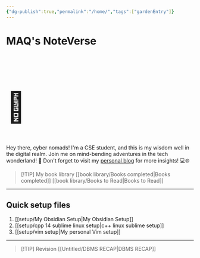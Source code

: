 ```yaml
---
{"dg-publish":true,"permalink":"/home/","tags":["gardenEntry"]}
---
```


# MAQ's NoteVerse
 <h1 style="font-size: 80px">📒</h1>
 Hey there, cyber nomads! I'm a CSE student, and this is my wisdom well in the digital realm. Join me on mind-bending adventures in the tech wonderland! 🚀 Don't forget to visit my <a href="https://themaqblog.netlify.app/">personal blog</a> for more insights! 💻🌐 

> [!TIP] My book library
>  [[book library/Books completed\|Books completed]]
>  [[book library/Books to Read\|Books to Read]]

<hr>

## Quick setup files
1. [[setup/My Obsidian Setup\|My Obsidian Setup]] 
2. [[setup/cpp 14 sublime linux setup\|c++ linux sublime setup]]
3. [[setup/vim setup\|My personal Vim setup]]
<hr>

> [!TIP] Revision
> [[Untitled/DBMS RECAP\|DBMS RECAP]]
